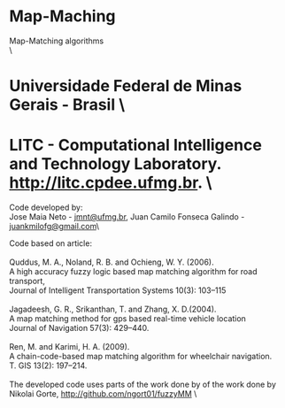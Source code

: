 # Map-Maching
Map-Matching algorithms\
\
# Universidade Federal de Minas Gerais - Brasil \
# LITC - Computational Intelligence and Technology Laboratory. http://litc.cpdee.ufmg.br. \
Code developed by:\
Jose Maia Neto - jmnt@ufmg.br, Juan Camilo Fonseca Galindo - juankmilofg@gmail.com\ 

Code based on article:\
\
Quddus, M. A., Noland, R. B. and Ochieng, W. Y. (2006). \
A high accuracy fuzzy logic based map matching algorithm for road transport, \
Journal of Intelligent Transportation Systems 10(3): 103–115\
\
Jagadeesh, G. R., Srikanthan, T. and Zhang, X. D.(2004). \
A map matching method for gps based real-time vehicle location\
Journal of Navigation 57(3): 429–440.\
\
Ren, M. and Karimi, H. A. (2009). \
A chain-code-based map matching algorithm for wheelchair navigation.\
T. GIS 13(2): 197–214.\
\
The developed code uses parts of the work done by of the work done by Nikolai Gorte, http://github.com/ngort01/fuzzyMM \
